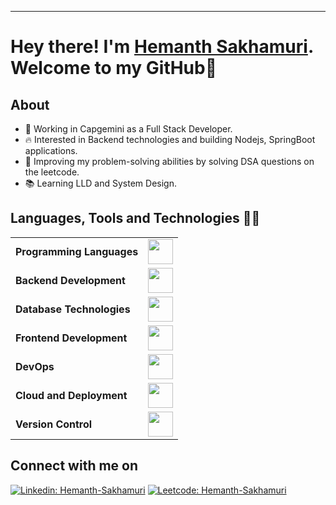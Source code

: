 <hr>

# Hey there! I'm <a href = "https://www.linkedin.com/in/hemanth-sakhamuri/">Hemanth Sakhamuri</a>. Welcome to my GitHub👋

## About
- 👔 Working in Capgemini as a Full Stack Developer.
- 🔥 Interested in Backend technologies and building Nodejs, SpringBoot applications.
- 🧠 Improving my problem-solving abilities by solving DSA questions on the leetcode.
- 📚 Learning LLD and System Design.

## Languages, Tools and Technologies 👨‍💻

<table>
	<tr>
	<td><strong>Programming Languages</strong></td>
	<td><img height=40 src = "https://skillicons.dev/icons?i=cpp,java&theme=dark"></td>
</tr>
<tr>
	<td><strong>Backend Development</strong></td>
	<td><img height=40 src = "https://skillicons.dev/icons?i=spring,nodejs,kafka&theme=dark"></td>
</tr>
<tr>
	<td><strong>Database Technologies</strong></td>
	<td><img height=40 src = "https://skillicons.dev/icons?i=mysql,mongodb&theme=dark"></td>
</tr>
<tr>
	<td><strong>Frontend Development</strong></td>
	<td><img height=40 src = "https://skillicons.dev/icons?i=js,react" ></td>
</tr>
<tr>
	<td><strong>DevOps</strong></td>
	<td><img height=40 src = "https://skillicons.dev/icons?i=linux,docker,kubernetes&theme=dark"></td>
</tr>
<tr>
	<td><strong>Cloud and Deployment</strong></td>
	<td><img height=40 src = "https://skillicons.dev/icons?i=aws&theme=dark"></td>
</tr>

<tr>
	<td><strong>Version Control</strong></td>
	<td><img height=40 src = "https://skillicons.dev/icons?i=git,github&theme=dark"></td>
</tr>
</table>

## Connect with me on

[![Linkedin: Hemanth-Sakhamuri](https://img.shields.io/badge/LinkedIn-0077B5?style=for-the-badge&logo=linkedin&logoColor=white)](https://www.linkedin.com/in/hemanth-sakhamuri/) [![Leetcode: Hemanth-Sakhamuri](https://img.shields.io/badge/-LeetCode-FFA116?style=for-the-badge&logo=LeetCode&logoColor=black)](https://leetcode.com/hemanth7301/)
